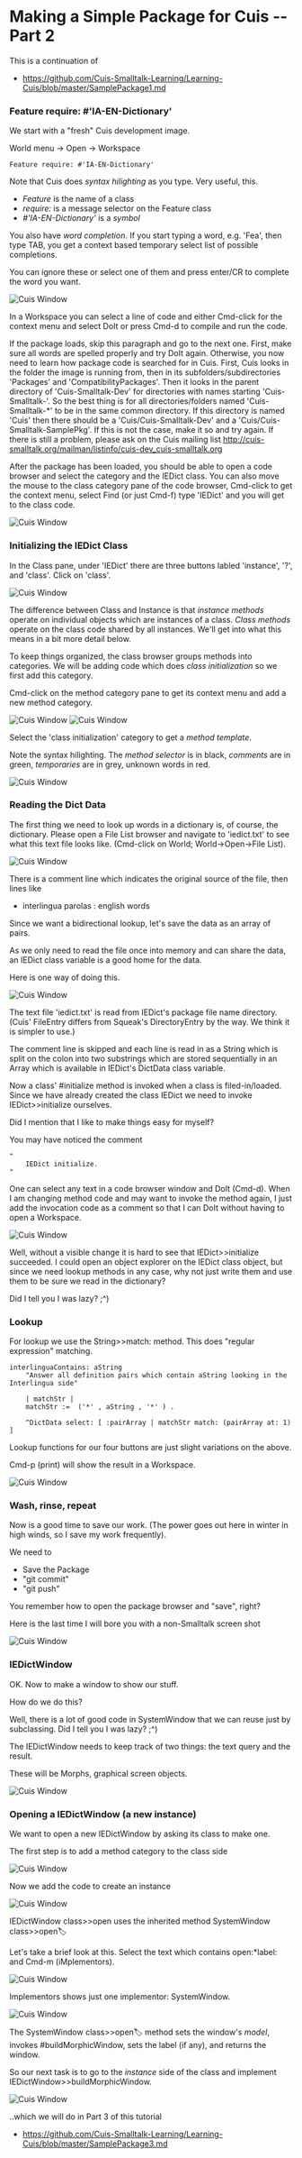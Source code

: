 Making a Simple Package for Cuis -- Part 2
================================

This is a continuation of
- https://github.com/Cuis-Smalltalk-Learning/Learning-Cuis/blob/master/SamplePackage1.md

### Feature require: #'IA-EN-Dictionary'

We start with a "fresh" Cuis development image.

World menu -> Open -> Workspace

````Smalltalk
Feature require: #'IA-EN-Dictionary'
````

Note that Cuis does _syntax hilighting_ as you type.  Very useful, this.

- _Feature_ is the name of a class
- _require:_ is a message selector on the Feature class
- _#'IA-EN-Dictionary'_ is a _symbol_

You also have _word completion_.  If you start typing a word, e.g. 'Fea', then type TAB, you get a context based temporary select list of possible completions.

You can ignore these or select one of them and press enter/CR to complete the word you want.

![Cuis Window](SamplePkg/Sample-Package-026.png)

In a Workspace you can select a line of code and either Cmd-click for the context menu and select DoIt or press Cmd-d to compile and run the code.

If the package loads, skip this paragraph and go to the next one.  First, make sure all words are spelled properly and try DoIt again.  Otherwise, you now need to learn how package code is searched for in Cuis. First, Cuis looks in the folder the image is running from, then in its subfolders/subdirectories 'Packages' and 'CompatibilityPackages'.  Then it looks in the parent directory of 'Cuis-Smalltalk-Dev' for directories with names starting 'Cuis-Smalltalk-'.  So the best thing is for all directories/folders named 'Cuis-Smalltalk-*' to be in the same common directory.  If this directory is named 'Cuis' then there should be a 'Cuis/Cuis-Smalltalk-Dev' and a 'Cuis/Cuis-Smalltalk-SamplePkg'.  If this is not the case, make it so and try again.  If there is still a problem, please ask on the Cuis mailing list http://cuis-smalltalk.org/mailman/listinfo/cuis-dev_cuis-smalltalk.org

After the package has been loaded, you should be able to open a code browser and select the category and the IEDict class.  You can also move the mouse to the class  category pane of the code browser, Cmd-click to get the context menu, select Find (or just Cmd-f) type 'IEDict' and you will get to the class code.

![Cuis Window](SamplePkg/Sample-Package-027.png)

### Initializing the IEDict Class

In the Class pane, under 'IEDict' there are three buttons labled 'instance', '?', and 'class'.  Click on 'class'.

![Cuis Window](SamplePkg/Sample-Package-028.png)

The difference between Class and Instance is that _instance methods_ operate on individual objects which are instances of a class.  _Class methods_ operate on the class code shared by all instances.  We'll get into what this means in a bit more detail below.

To keep things organized, the class browser groups methods into categories.  We will be adding code which does _class initialization_ so we first add this category.

Cmd-click on the method category pane to get its context menu and add a new method category.

![Cuis Window](SamplePkg/Sample-Package-029.png)
![Cuis Window](SamplePkg/Sample-Package-030.png)

Select the 'class initialization' category to get a _method template_.  

Note the syntax hilighting.  The _method selector_ is in black, _comments_ are in green, _temporaries_ are in grey, unknown words in red.


![Cuis Window](SamplePkg/Sample-Package-031.png)


### Reading the Dict Data

The first thing we need to look up words in a dictionary is, of course, the dictionary.  Please open a File List browser and navigate to 'iedict.txt' to see what this text file looks like.  (Cmd-click on World; World->Open->File List).

![Cuis Window](SamplePkg/Sample-Package-032.png)

There is a comment line which indicates the original source of the file, then lines like
- interlingua parolas : english words

Since we want a bidirectional lookup, let's save the data as an array of pairs.

As we only need to read the file once into memory and can share the data, an IEDict class variable is a good home for the data.

Here is one way of doing this.

![Cuis Window](SamplePkg/Sample-Package-033.png)

The text file 'iedict.txt' is read from IEDict's package file name directory.  (Cuis' FileEntry differs from Squeak's DirectoryEntry by the way.  We think it is simpler to use.)

The comment line is skipped and each line is read in as a String which is split on the colon into two substrings which are stored sequentially in an Array which is available in IEDict's DictData class variable.

Now a class' #initialize method is invoked when a class is filed-in/loaded.  Since we have already created the class IEDict we need to invoke IEDict>>initialize ourselves.

Did I mention that I like to make things easy for myself?

You may have noticed the comment 
````Smalltalk
"
	IEDict initialize.
"
````
One can select any text in a code browser window and DoIt (Cmd-d).  When I am changing method code and may want to invoke the method again, I just add the invocation code as a comment so that I can DoIt without having to open a Workspace.

![Cuis Window](SamplePkg/Sample-Package-034.png)

Well, without a visible change it is hard to see that IEDict>>initialize succeeded.  I could open an object explorer on the IEDict class object, but since we need lookup methods in any case, why not just write them and use them to be sure we read in the dictionary?

Did I tell you I was lazy?  ;^)

### Lookup

For lookup we use the String>>match: method.  This does "regular expression"  matching.

````Smalltalk
interlinguaContains: aString
	"Answer all definition pairs which contain aString looking in the Interlingua side"

	| matchStr |
	matchStr :=  ('*' , aString , '*' ) .
	
	^DictData select: [ :pairArray | matchStr match: (pairArray at: 1) ]
````

Lookup functions for our four buttons are just slight variations on the above.

Cmd-p (print) will show the result in a Workspace.

![Cuis Window](SamplePkg/Sample-Package-036.png)

### Wash, rinse, repeat

Now is a good time to save our work.  (The power goes out here in winter in high winds, so I save my work frequently).

We need to 
- Save the Package
- "git commit"
- "git push"

You remember how to open the package browser and "save", right?

Here is the last time I will bore you with a non-Smalltalk screen shot

![Cuis Window](SamplePkg/Sample-Package-035.png)

### IEDictWindow

OK.  Now to make a window to show our stuff.

How do we do this?

Well, there is a lot of good code in SystemWindow that we can reuse just by subclassing.  Did I tell you I was lazy?  ;^)

The IEDictWindow needs to keep track of two things: the text query and the result.

These will be Morphs, graphical screen objects.

![Cuis Window](SamplePkg/Sample-Package-037.png)

### Opening a IEDictWindow (a new instance)

We want to open a new IEDictWindow by asking its class to make one.

The first step is to add a method category to the class side

![Cuis Window](SamplePkg/Sample-Package-038.png)

Now we add the code to create an instance

![Cuis Window](SamplePkg/Sample-Package-039.png)

IEDictWindow class>>open uses the inherited method SystemWindow class>>open:label:

Let's take a brief look at this.  Select the text which contains open:*label: and Cmd-m (iMplementors).

![Cuis Window](SamplePkg/Sample-Package-040.png)

Implementors shows just one implementor: SystemWindow.

![Cuis Window](SamplePkg/Sample-Package-041.png)

The SystemWindow class>>open:label: method sets the window's _model_, invokes #buildMorphicWindow, sets the label (if any), and returns the window.

So our next task is to go to the _instance_ side of the class and implement IEDictWindow>>buildMorphicWindow.

![Cuis Window](SamplePkg/Sample-Package-042.png)

..which we will do in Part 3 of this tutorial
- https://github.com/Cuis-Smalltalk-Learning/Learning-Cuis/blob/master/SamplePackage3.md

